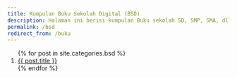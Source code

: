 ```yaml
---
title: Kumpulan Buku Sekolah Digital (BSD)
description: Halaman ini berisi kumpulan Buku sekolah SD, SMP, SMA, dll terdiri dari buku guru, buku siswa, komik pendiikan yang sangat berguna bagi para pembaca.
permalink: /bsd
redirect_from: /buku
---
```


<ol class="arti">{% for post in site.categories.bsd %}
<li class="{% if page.title == post.title %}current{% endif %}">
<a href="{{ post.url }}" title="{{ post.title }}">{{ post.title }}</a>
</li>
{% endfor %}
</ol>

